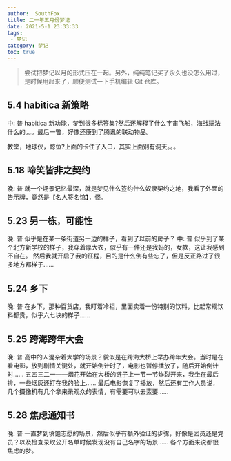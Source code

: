 ```yaml
---
author:  SouthFox
title: 二一年五月份梦记
date: 2021-5-1 23:33:33
tags:
 - 梦记
category: 梦记
toc: true
---
```


> 尝试把梦记以月的形式压在一起。另外，纯纯笔记买了永久也没怎么用过，是时候用起来了，顺便测试一下手机编辑 Git 仓库。

## 5.4 habitica 新策略
中: 普
habitica 新功能，梦到很多标签集?然后还解释了什么宇宙飞船，海战玩法什么的。。。最后一瞥，好像还康到了腾讯的联动物品。

教堂，地球仪，鲸鱼?上面的卡住了入口，其实上面别有洞天。。。

## 5.18 啼笑皆非之契约
晚: 普
就一个场景记忆最深，就是梦见什么签约什么奴隶契约之地，我看了外面的告示牌，竟然是【名人签名馆】，怪。

<!--more-->

## 5.23 另一栋，可能性
晚: 普
似乎是在某一条街道另一边的样子，看到了以前的房子？
中: 普
似乎到了某个北方新学校的样子，我穿着厚大衣，似乎有一件还是我妈的，女款，这让我感到不自在。
然后我就开启了我的征程，目的是什么倒有些忘了，但是反正路过了很多地方都样子……

## 5.24 乡下
晚: 普
在乡下，那种百货店，我盯着冷柜，里面卖着一份特别的饮料，比起常规饮料都贵，似乎六七块的样子……

## 5.25 跨海跨年大会
晚: 普
高中的人混杂着大学的场景？貌似是在跨海大桥上举办跨年大会。当时是在看电影，放到剧情关键处，就开始倒计时了，电影也暂停播放了，随后开始倒计时……
五四三二一——烟花开始在大桥的链子上一节一节炸裂开来，我坐在最后排，一些烟灰还打在我的脸上……
最后电影恢复了播放，然后还有工作人员说，几个摄像机有几个拿来录观众的表情，有需要可以去索要……

## 5.28 焦虑通知书
晚: 普
一直梦到填饱志愿的场景，然后似乎有额外验证的步骤，好像是团员还是党员？以及检查录取公开名单时候发现没有自己名字的场景……
各个方面来说都很焦虑的梦。